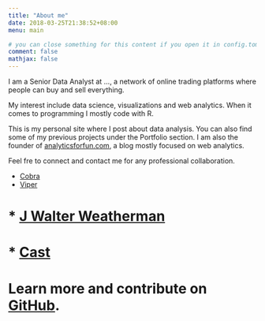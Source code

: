 ```yaml
---
title: "About me"
date: 2018-03-25T21:38:52+08:00
menu: main

# you can close something for this content if you open it in config.toml.
comment: false
mathjax: false
---
```


I am a Senior Data Analyst at ..., a network of online trading platforms where
people can buy and sell everything. 

My interest include data science, visualizations and web analytics. When it comes to programming I mostly code with R.

This is my personal site where I post about data analysis. You can also find some of 
my previous projects under the Portfolio section. I am also the founder of [analyticsforfun.com](http://www.analyticsforfun.com/), a blog mostly focused on web analytics.
 

Feel fre to connect  and contact me for any professional collaboration.

* [Cobra](https://github.com/spf13/cobra)
* [Viper](https://github.com/spf13/viper)
# * [J Walter Weatherman](https://github.com/spf13/jWalterWeatherman)
# * [Cast](https://github.com/spf13/cast)
# 
# Learn more and contribute on [GitHub](https://github.com/gohugoio).

